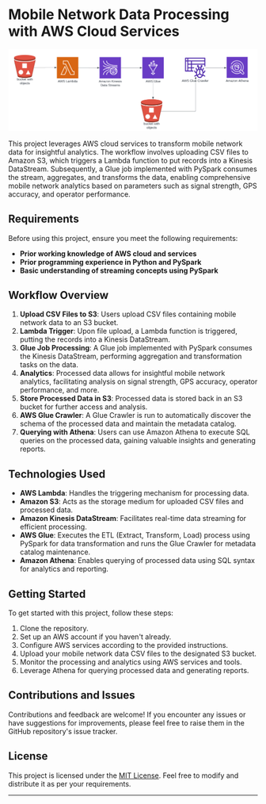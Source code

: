 # Mobile Network Data Processing with AWS Cloud Services
![Architecture Diagram](diagram.png)

This project leverages AWS cloud services to transform mobile network data for insightful analytics. The workflow involves uploading CSV files to Amazon S3, which triggers a Lambda function to put records into a Kinesis DataStream. Subsequently, a Glue job implemented with PySpark consumes the stream, aggregates, and transforms the data, enabling comprehensive mobile network analytics based on parameters such as signal strength, GPS accuracy, and operator performance. 

## Requirements

Before using this project, ensure you meet the following requirements:

- **Prior working knowledge of AWS cloud and services**
- **Prior programming experience in Python and PySpark**
- **Basic understanding of streaming concepts using PySpark**

## Workflow Overview

1. **Upload CSV Files to S3**: Users upload CSV files containing mobile network data to an S3 bucket.
2. **Lambda Trigger**: Upon file upload, a Lambda function is triggered, putting the records into a Kinesis DataStream.
3. **Glue Job Processing**: A Glue job implemented with PySpark consumes the Kinesis DataStream, performing aggregation and transformation tasks on the data.
4. **Analytics**: Processed data allows for insightful mobile network analytics, facilitating analysis on signal strength, GPS accuracy, operator performance, and more.
5. **Store Processed Data in S3**: Processed data is stored back in an S3 bucket for further access and analysis.
6. **AWS Glue Crawler**: A Glue Crawler is run to automatically discover the schema of the processed data and maintain the metadata catalog.
7. **Querying with Athena**: Users can use Amazon Athena to execute SQL queries on the processed data, gaining valuable insights and generating reports.

## Technologies Used

- **AWS Lambda**: Handles the triggering mechanism for processing data.
- **Amazon S3**: Acts as the storage medium for uploaded CSV files and processed data.
- **Amazon Kinesis DataStream**: Facilitates real-time data streaming for efficient processing.
- **AWS Glue**: Executes the ETL (Extract, Transform, Load) process using PySpark for data transformation and runs the Glue Crawler for metadata catalog maintenance.
- **Amazon Athena**: Enables querying of processed data using SQL syntax for analytics and reporting.

## Getting Started

To get started with this project, follow these steps:

1. Clone the repository.
2. Set up an AWS account if you haven't already.
3. Configure AWS services according to the provided instructions.
4. Upload your mobile network data CSV files to the designated S3 bucket.
5. Monitor the processing and analytics using AWS services and tools.
6. Leverage Athena for querying processed data and generating reports.

## Contributions and Issues

Contributions and feedback are welcome! If you encounter any issues or have suggestions for improvements, please feel free to raise them in the GitHub repository's issue tracker.

## License

This project is licensed under the [MIT License](LICENSE). Feel free to modify and distribute it as per your requirements.

--- 
